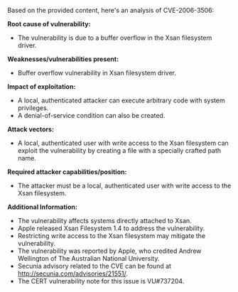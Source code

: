 Based on the provided content, here's an analysis of CVE-2006-3506:

**Root cause of vulnerability:**
- The vulnerability is due to a buffer overflow in the Xsan filesystem driver.

**Weaknesses/vulnerabilities present:**
- Buffer overflow vulnerability in Xsan filesystem driver.

**Impact of exploitation:**
- A local, authenticated attacker can execute arbitrary code with system privileges.
- A denial-of-service condition can also be created.

**Attack vectors:**
- A local, authenticated user with write access to the Xsan filesystem can exploit the vulnerability by creating a file with a specially crafted path name.

**Required attacker capabilities/position:**
- The attacker must be a local, authenticated user with write access to the Xsan filesystem.

**Additional Information:**
- The vulnerability affects systems directly attached to Xsan.
- Apple released Xsan Filesystem 1.4 to address the vulnerability.
- Restricting write access to the Xsan filesystem may mitigate the vulnerability.
- The vulnerability was reported by Apple, who credited Andrew Wellington of The Australian National University.
- Secunia advisory related to the CVE can be found at http://secunia.com/advisories/21551/.
- The CERT vulnerability note for this issue is VU#737204.